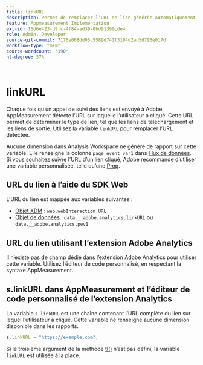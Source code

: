 ```yaml
---
title: linkURL
description: Permet de remplacer l’URL de lien générée automatiquement utilisée par AppMeasurement dans les appels de suivi des liens.
feature: Appmeasurement Implementation
exl-id: 15d6e423-d9fc-4f84-ad39-0bd91399cde4
role: Admin, Developer
source-git-commit: 7176e068dd05c5589d741f3194d2ad5d795e017d
workflow-type: tm+mt
source-wordcount: '190'
ht-degree: 37%

---
```


# linkURL

Chaque fois qu’un appel de suivi des liens est envoyé à Adobe, AppMeasurement détecte l’URL sur laquelle l’utilisateur a cliqué. Cette URL permet de déterminer le type de lien, tel que les liens de téléchargement et les liens de sortie. Utilisez la variable `linkURL` pour remplacer l’URL détectée.

Aucune dimension dans Analysis Workspace ne génère de rapport sur cette variable. Elle renseigne la colonne `page_event_var1` dans [Flux de données](/help/export/analytics-data-feed/data-feed-overview.md). Si vous souhaitez suivre l’URL d’un lien cliqué, Adobe recommande d’utiliser une variable personnalisée, telle qu’une [Prop](../page-vars/prop.md).

## URL du lien à l’aide du SDK Web

L’URL du lien est mappée aux variables suivantes :

* [Objet XDM](/help/implement/aep-edge/xdm-var-mapping.md) : `web.webInteraction.URL`
* [Objet de données](/help/implement/aep-edge/data-var-mapping.md) : `data.__adobe.analytics.linkURL` ou `data.__adobe.analytics.pev1`

## URL du lien utilisant l’extension Adobe Analytics

Il n’existe pas de champ dédié dans l’extension Adobe Analytics pour utiliser cette variable. Utilisez l’éditeur de code personnalisé, en respectant la syntaxe AppMeasurement.

## s.linkURL dans AppMeasurement et l’éditeur de code personnalisé de l’extension Analytics

La variable `s.linkURL` est une chaîne contenant l’URL complète du lien sur lequel l’utilisateur a cliqué. Cette variable ne renseigne aucune dimension disponible dans les rapports.

```js
s.linkURL = "https://example.com";
```

Si le troisième argument de la méthode [tl()](../functions/tl-method.md) n’est pas défini, la variable `linkURL` est utilisée à la place.
